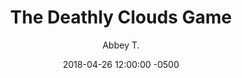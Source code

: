 ---
layout: none
date:   2018-04-26 12:00:00 -0500
categories: student-project
title:  "The Deathly Clouds Game"
author: "Abbey T."
description:

author-url: "https://scratch.mit.edu/users/DJNutella101/"
project-id: "215256861"
---
